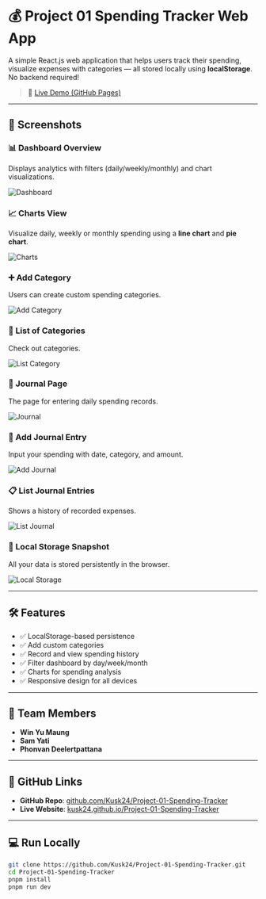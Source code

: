 # 💰 Project 01 Spending Tracker Web App

A simple React.js web application that helps users track their spending, visualize expenses with categories — all stored locally using **localStorage**. No backend required!

> 🚀 [Live Demo (GitHub Pages)](https://kusk24.github.io/Project-01-Spending-Tracker/)

---

## 📸 Screenshots

### 📊 Dashboard Overview
Displays analytics with filters (daily/weekly/monthly) and chart visualizations.

![Dashboard](./screenshots/dashboard.jpg)

### 📈 Charts View
Visualize daily, weekly or monthly spending using a **line chart** and **pie chart**.

![Charts](./screenshots/charts.jpg)

### ➕ Add Category
Users can create custom spending categories.

![Add Category](./screenshots/add-category.jpg)

### 📂 List of Categories
Check out categories.

![List Category](./screenshots/list-category.jpg)

### 📘 Journal Page
The page for entering daily spending records.

![Journal](./screenshots/journal.jpg)

### 📝 Add Journal Entry
Input your spending with date, category, and amount.

![Add Journal](./screenshots/add-journal.jpg)

### 📋 List Journal Entries
Shows a history of recorded expenses.

![List Journal](./screenshots/list-journal.jpg)

### 💾 Local Storage Snapshot
All your data is stored persistently in the browser.

![Local Storage](./screenshots/local-storage.jpg)

---

## 🛠 Features

- ✅ LocalStorage-based persistence
- ✅ Add custom categories
- ✅ Record and view spending history
- ✅ Filter dashboard by day/week/month
- ✅ Charts for spending analysis
- ✅ Responsive design for all devices

---

## 👥 Team Members

- **Win Yu Maung**
- **Sam Yati**
- **Phonvan Deelertpattana**

---

## 🔗 GitHub Links

- **GitHub Repo**: [github.com/Kusk24/Project-01-Spending-Tracker](https://github.com/Kusk24/Project-01-Spending-Tracker)
- **Live Website**: [kusk24.github.io/Project-01-Spending-Tracker](https://kusk24.github.io/Project-01-Spending-Tracker/)

---

## 💻 Run Locally

```bash
git clone https://github.com/Kusk24/Project-01-Spending-Tracker.git
cd Project-01-Spending-Tracker
pnpm install
pnpm run dev